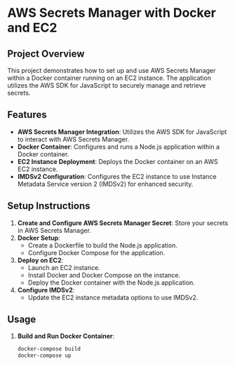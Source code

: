 # AWS Secrets Manager with Docker and EC2

## Project Overview

This project demonstrates how to set up and use AWS Secrets Manager within a Docker container running on an EC2 instance. The application utilizes the AWS SDK for JavaScript to securely manage and retrieve secrets.

## Features

- **AWS Secrets Manager Integration**: Utilizes the AWS SDK for JavaScript to interact with AWS Secrets Manager.
- **Docker Container**: Configures and runs a Node.js application within a Docker container.
- **EC2 Instance Deployment**: Deploys the Docker container on an AWS EC2 instance.
- **IMDSv2 Configuration**: Configures the EC2 instance to use Instance Metadata Service version 2 (IMDSv2) for enhanced security.

## Setup Instructions

1. **Create and Configure AWS Secrets Manager Secret**: Store your secrets in AWS Secrets Manager.
2. **Docker Setup**:
   - Create a Dockerfile to build the Node.js application.
   - Configure Docker Compose for the application.
3. **Deploy on EC2**:
   - Launch an EC2 instance.
   - Install Docker and Docker Compose on the instance.
   - Deploy the Docker container with the Node.js application.
4. **Configure IMDSv2**:
   - Update the EC2 instance metadata options to use IMDSv2.

## Usage

1. **Build and Run Docker Container**:
   ```bash
   docker-compose build
   docker-compose up
